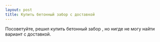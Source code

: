 ```yaml
---
layout: post 
title: Купить бетонный забор с доставкой 
--- 
```

Посоветуйте, решил купить бетонный забор , но нигде не могу найти вариант с доставкой.